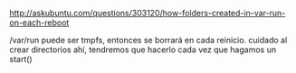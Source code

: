 http://askubuntu.com/questions/303120/how-folders-created-in-var-run-on-each-reboot

/var/run puede ser tmpfs, entonces se borrará en cada reinicio.
cuidado al crear directorios ahí, tendremos que hacerlo cada vez que hagamos un start()

